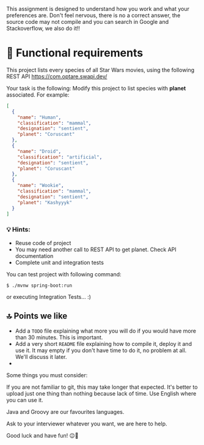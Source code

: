 This assignment is designed to understand how you work and what your preferences are. Don't feel nervous, there is no a correct answer, the source code may not compile and you can search in Google and Stackoverflow, we also do it!!


# 📘 Functional requirements

This project lists every species of all Star Wars movies, using the following REST API https://com.optare.swapi.dev/ 

Your task is the following: Modify this project to list species with **planet** associated. For example:

```json
[
  {
    "name": "Human",
    "classification": "mammal",
    "designation": "sentient", 
    "planet": "Coruscant"
  },
  {
    "name": "Droid",
    "classification": "artificial",
    "designation": "sentient",
    "planet": "Coruscant"
  },
  {
    "name": "Wookie",
    "classification": "mammal",
    "designation": "sentient",
    "planet": "Kashyyyk"
  }
]
```

### 💡 Hints:

 * Reuse code of project
 * You may need another call to REST API to get planet. Check API documentation
 * Complete unit and integration tests

You can test project with following command:

```
$ ./mvnw spring-boot:run
``` 

or executing Integration Tests... :)

## 🔝 Points we like

* Add a `TODO` file explaining what more you will do if you would have more than 30 minutes. This is important.
* Add a very short `README` file explaining how to compile it, deploy it and use it. It may empty if you don't have time to do it, no problem at all. We'll discuss it later.
* 

Some things you must consider:

If you are not familiar to git, this may take longer that expected. It's better to upload just one thing than nothing because lack of time.
Use English where you can use it.

Java and Groovy are our favourites languages.

Ask to your interviewer whatever you want, we are here to help.

Good luck and have fun! 😉💪